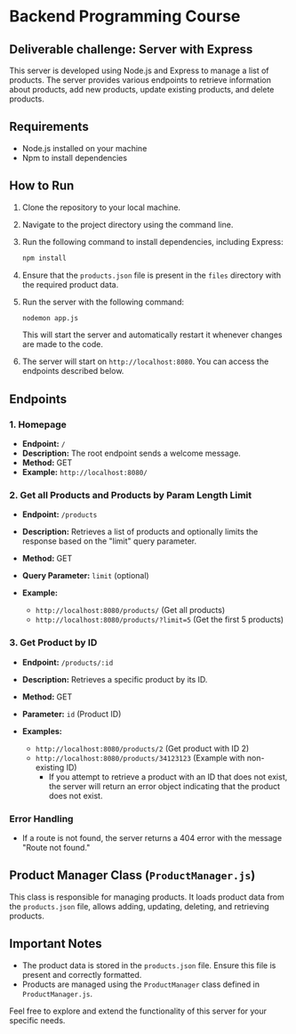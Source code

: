 # Backend Programming Course

## Deliverable challenge: Server with Express

This server is developed using Node.js and Express to manage a list of products. The server provides various endpoints to retrieve information about products, add new products, update existing products, and delete products.

## Requirements

- Node.js installed on your machine
- Npm to install dependencies

## How to Run

1. Clone the repository to your local machine.
2. Navigate to the project directory using the command line.
3. Run the following command to install dependencies, including Express:

    ```bash
    npm install
    ```

4. Ensure that the `products.json` file is present in the `files` directory with the required product data.
5. Run the server with the following command:

    ```bash
    nodemon app.js
    ```

    This will start the server and automatically restart it whenever changes are made to the code.

6. The server will start on `http://localhost:8080`. You can access the endpoints described below.

## Endpoints

### 1. Homepage

- **Endpoint:** `/`
- **Description:** The root endpoint sends a welcome message.
- **Method:** GET
- **Example:** `http://localhost:8080/`

### 2. Get all Products and Products by Param Length Limit

- **Endpoint:** `/products`
- **Description:** Retrieves a list of products and optionally limits the response based on the "limit" query parameter.
- **Method:** GET
- **Query Parameter:** `limit` (optional)
- **Example:**

  - `http://localhost:8080/products/` (Get all products)
  - `http://localhost:8080/products/?limit=5` (Get the first 5 products)

### 3. Get Product by ID

- **Endpoint:** `/products/:id`
- **Description:** Retrieves a specific product by its ID.
- **Method:** GET
- **Parameter:** `id` (Product ID)
- **Examples:**

  - `http://localhost:8080/products/2` (Get product with ID 2)
  - `http://localhost:8080/products/34123123` (Example with non-existing ID)
    - If you attempt to retrieve a product with an ID that does not exist, the server will return an error object indicating that the product does not exist.

### Error Handling

- If a route is not found, the server returns a 404 error with the message "Route not found."

## Product Manager Class (`ProductManager.js`)

This class is responsible for managing products. It loads product data from the `products.json` file, allows adding, updating, deleting, and retrieving products.

## Important Notes

- The product data is stored in the `products.json` file. Ensure this file is present and correctly formatted.
- Products are managed using the `ProductManager` class defined in `ProductManager.js`.

Feel free to explore and extend the functionality of this server for your specific needs.
